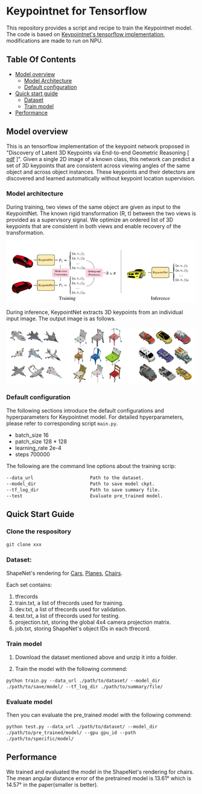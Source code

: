 # Keypointnet for Tensorflow

This repository provides a script and recipe to train the Keypointnet model. The code is based on [Keypointnet's tensorflow implementation](https://github.com/tensorflow/models/tree/v1.13.0/research/keypointnet), modifications are made to run on NPU.

## Table Of Contents

* [Model overview](#model-overview)
  * [Model Architecture](#model-architecture)
  * [Default configuration](#default-configuration)
* [Quick start guide](#quick-start-guide)
  * [Dataset](#dataset)
  * [Train model](#train-model)
* [Performance](#performance)

## Model overview
This is an tensorflow implementation of the keypoint network proposed in "Discovery of Latent 3D Keypoints via End-to-end Geometric Reasoning [ [pdf](https://arxiv.org/pdf/1807.03146.pdf) ]". Given a single 2D image of a known class, this network can predict a set of 3D keypoints that are consistent across viewing angles of the same object and across object instances. These keypoints and their detectors are discovered and learned automatically without keypoint location supervision.


### Model architecture
During training, two views of the same object are given as input to the KeypointNet. The known rigid transformation (R, t) between the two views is provided as a supervisory signal. We optimize an ordered list of 3D keypoints that are consistent in both views and enable recovery of the transformation.

<p align="center">
  <img src="images/Keypointnet.png" width="600px"/> 
</p>

During inference, KeypointNet extracts 3D keypoints from an individual input image. The output image is as follows.

<p align="center">
  <img  src="images/result.png" width="600px"/>
</p>


### Default configuration
The following sections introduce the default configurations and hyperparameters for Keypointnet model. For detailed hpyerparameters, please refer to corresponding script `main.py`.

- batch_size 16
- patch_size 128 * 128
- learning_rate 2e-4
- steps 700000

The following are the command line options about the training scrip:

    --data_url                     Path to the dataset.
    --model_dir                    Path to save model ckpt.
    --tf_log_dir                   Path to save summary file.
    --test                         Evaluate pre_trained model. 


## Quick Start Guide

### Clone the respository

```shell
git clone xxx
```

### Dataset:
  ShapeNet's rendering for 
  [Cars](https://storage.googleapis.com/discovery-3dkeypoints-data/cars_with_keypoints.zip),
  [Planes](https://storage.googleapis.com/discovery-3dkeypoints-data/planes_with_keypoints.zip),
  [Chairs](https://storage.googleapis.com/discovery-3dkeypoints-data/chairs_with_keypoints.zip).

  Each set contains:
1. tfrecords
2. train.txt, a list of tfrecords used for training.
2. dev.txt, a list of tfrecords used for validation.
3. test.txt, a list of tfrecords used for testing.
4. projection.txt, storing the global 4x4 camera projection matrix.
5. job.txt, storing ShapeNet's object IDs in each tfrecord.

### Train model
1) Download the dataset mentioned above and unzip it into a folder.


2) Train the model with the following commend:
```
python train.py --data_url ./path/to/dataset/ --model_dir ./path/to/save/model/ --tf_log_dir ./path/to/summary/file/
```

### Evaluate model
Then you can evaluate the pre_trained model with the following commend:
```
python test.py --data_url ./path/to/dataset/ --model_dir ./path/to/pre_trained/model/ --gpu gpu_id --path ./path/to/specific/model/
``` 

## Performance
We trained and evaluated the model in the ShapeNet's rendering for chairs. The mean angular distance error of the pretrained model is 13.61° which is 14.57° in the paper(smaller is better).

